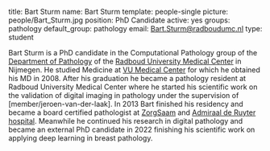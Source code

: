 title: Bart Sturm
name: Bart Sturm
template: people-single
picture: people/Bart_Sturm.jpg
position: PhD Candidate
active: yes
groups: pathology
default_group: pathology
email: Bart.Sturm@radboudumc.nl
type: student

Bart Sturm is a PhD candidate in the Computational Pathology group of the [Department of Pathology](https://www.radboudumc.nl/en/research/departments/pathology) of the [Radboud University Medical Center](https://www.radboudumc.nl/research) in Nijmegen. He studied Medicine at [VU Medical Center](https://vumc.nl/) for which he obtained his MD in 2008. After his graduation he became a pathology resident at Radboud University Medical Center where he started his scientific work on the validation of digital imaging in pathology under the supervision of [member/jeroen-van-der-laak]. In 2013 Bart finished his residency and became a board certified pathologist at [ZorgSaam](https://www.zorgsaam.org/) and [Admiraal de Ruyter hospital](https://www.adrz.nl/). Meanwhile he continued his research in digital pathology and became an external PhD candidate in 2022 finishing his scientific work on applying deep learning in breast pathology.